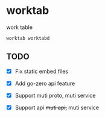 # worktab

work table

```shell
worktab worktabd
```

## TODO

- [x] Fix static embed files
- [x] Add go-zero api feature
- [x] Support muti proto, muti service
- [x] Support api ~~muti api,~~ muti service

